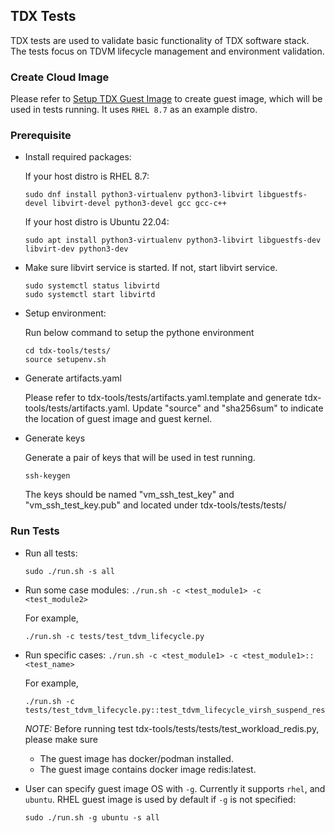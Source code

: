 ## TDX Tests

TDX tests are used to validate basic functionality of TDX software stack. The tests focus on TDVM lifecycle management
 and environment validation.

### Create Cloud Image

Please refer to [Setup TDX Guest Image](/doc/create_guest_image.md) to create guest image, which will be used in tests
running. It uses `RHEL 8.7` as an example distro.

### Prerequisite

- Install required packages:

  If your host distro is RHEL 8.7:

    ```
    sudo dnf install python3-virtualenv python3-libvirt libguestfs-devel libvirt-devel python3-devel gcc gcc-c++
    ```

  If your host distro is Ubuntu 22.04:

    ```
    sudo apt install python3-virtualenv python3-libvirt libguestfs-dev libvirt-dev python3-dev
    ```

- Make sure libvirt service is started. If not, start libvirt service.

     ```
    sudo systemctl status libvirtd
    sudo systemctl start libvirtd
    ```

- Setup environment:

    Run below command to setup the pythone environment

    ```
    cd tdx-tools/tests/
    source setupenv.sh
    ```

- Generate artifacts.yaml

    Please refer to tdx-tools/tests/artifacts.yaml.template and generate tdx-tools/tests/artifacts.yaml. Update "source"
    and "sha256sum" to indicate the location of guest image and guest kernel.

- Generate keys

    Generate a pair of keys that will be used in test running.

    ```
    ssh-keygen
    ```

    The keys should be named "vm_ssh_test_key" and "vm_ssh_test_key.pub" and located under tdx-tools/tests/tests/

### Run Tests

- Run all tests:

  ```
  sudo ./run.sh -s all
  ```

- Run some case modules: `./run.sh -c <test_module1> -c <test_module2>`

  For example,

  ```
  ./run.sh -c tests/test_tdvm_lifecycle.py
  ```

- Run specific cases: `./run.sh -c <test_module1> -c <test_module1>::<test_name>`

  For example,

  ```
  ./run.sh -c tests/test_tdvm_lifecycle.py::test_tdvm_lifecycle_virsh_suspend_resume
  ```

  _NOTE:_
  Before running test tdx-tools/tests/tests/test_workload_redis.py, please make sure

  - The guest image has docker/podman installed.
  - The guest image contains docker image redis:latest.

- User can specify guest image OS with `-g`. Currently it supports `rhel`, and `ubuntu`. RHEL guest image is used by default if `-g` is not specified:

    ```
    sudo ./run.sh -g ubuntu -s all
    ```
